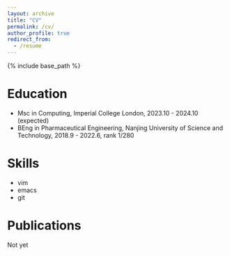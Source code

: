 ```yaml
---
layout: archive
title: "CV"
permalink: /cv/
author_profile: true
redirect_from:
  - /resume
---
```


{% include base_path %}

Education
======
* Msc in Computing, Imperial College London, 2023.10 - 2024.10 (expected)
* BEng in Pharmaceutical Engineering, Nanjing University of Science and Technology, 2018.9 - 2022.6, rank 1/280
  
Skills
======
* vim
* emacs
* git

Publications
======
  Not yet
  
